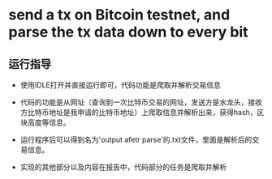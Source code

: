 # send a tx on Bitcoin testnet, and parse the tx data down to every bit

## 运行指导

* 使用IDLE打开并直接运行即可，代码功能是爬取并解析交易信息

* 代码的功能是从网址（查询到一次比特币交易的网址，发送方是水龙头，接收方比特币地址是我申请的比特币地址）上爬取信息并解析出来，获得hash，区块高度等信息。

* 运行程序后可以得到名为'output afetr parse'的.txt文件，里面是解析后的交易信息。

* 实现的其他部分以及内容在报告中，代码部分的任务是爬取并解析
